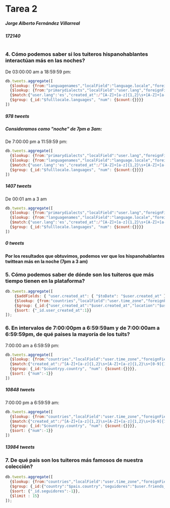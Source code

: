 # Tarea 2 
##### Jorge Alberto Fernández Villarreal
##### 172140
#

### 4. Cómo podemos saber si los tuiteros hispanohablantes interactúan más en las noches?


De 03:00:00 am a 18:59:59 pm:

```javascript
db.tweets.aggregate([
  {$lookup: {from:"languagenames","localField":"language.locale","foreignField":"locale","as":"fulllocale"}},
  {$lookup: {from:"primarydialects","localField":"user.lang","foreignField":"lang","as":"language"}},
  {$match:{"user.lang":'es',"created_at":/^[A-Z]+[a-z]{1,2}\s+[A-Z]+[a-z]{1,2}\s+[0-9]{1,2}\s+([0]+[3-9]|[1]+[0-8])+:+[0-5]+[0-9]+:+[0-5]+[0-9]/}},
  {$group: {_id:"$fulllocale.languages", "num": {$count:{}}}}
])
```
##### 978 tweets


##### Consideramos como "noche" de 7pm a 3am: 
De 7:00:00 pm a 11:59:59 pm:
```javascript
db.tweets.aggregate([
  {$lookup: {from:"primarydialects","localField":"user.lang","foreignField":"lang","as":"language"}},
  {$lookup: {from:"languagenames","localField":"language.locale","foreignField":"locale","as":"fulllocale"}},
  {$match:{"user.lang":'es',"created_at":/^[A-Z]+[a-z]{1,2}\s+[A-Z]+[a-z]{1,2}\s+[0-9]{1,2}\s+([1]+[9]|[2]+[0-3])+:+[0-5]+[0-9]+:+[0-5]+[0-9]/}},
  {$group: {_id:"$fulllocale.languages", "num": {$count:{}}}}
])
```
##### 1407 tweets


De 00:01 am a 3 am
```javascript
db.tweets.aggregate([
  {$lookup: {from:"primarydialects","localField":"user.lang","foreignField":"lang","as":"language"}},
  {$lookup: {from:"languagenames","localField":"language.locale","foreignField":"locale","as":"fulllocale"}},
  {$match:{"user.lang":'es',"created_at":/^[A-Z]+[a-z]{1,2}\s+[A-Z]+[a-z]{1,2}\s+[0-9]{1,2}\s+([0]+[0-3])+:+[0-5]+[0-9]+:+[0-5]+[0-9]/}},
  {$group: {_id:"$fulllocale.languages", "num": {$count:{}}}}
])
```
##### 0 tweets

#### Por los resultados que obtuvimos, podemos ver que los hispanohablantes twittean más en la noche (7pm a 3 am)



### 5. Cómo podemos saber de dónde son los tuiteros que más tiempo tienen en la plataforma?
```javascript
db.tweets.aggregate([
    {$addFields: { "user.created_at": { "$toDate": "$user.created_at" }}},
    {$lookup: {from:"countries","localField":"user.time_zone","foreignField":"time_zone","as":"countryy"}},
    {$group: {_id:{"user_created_at":"$user.created_at","location":"$user.location","country":"$countryy.country"}}},
    {$sort: {"_id.user_created_at":1}}
]);
```

### 6. En intervalos de 7:00:00pm a 6:59:59am y de 7:00:00am a 6:59:59pm, de qué paises la mayoría de los tuits?


7:00:00 am a 6:59:59 pm:

```javascript
db.tweets.aggregate([
  {$lookup: {from:"countries","localField":"user.time_zone","foreignField":"time_zone","as":"countryy"}},
  {$match:{"created_at":/^[A-Z]+[a-z]{1,2}\s+[A-Z]+[a-z]{1,2}\s+[0-9]{1,2}\s+([0]+[7-9]|[1]+[0-8])+:+[0-5]+[0-9]+:+[0-5]+[0-9]/}},
  {$group: {_id:"$countryy.country", "num": {$count:{}}}},
  {$sort: {"num":-1}}
])

```
##### 10848 tweets



7:00:00 pm a 6:59:59 am: 

```javascript
db.tweets.aggregate([
  {$lookup: {from:"countries","localField":"user.time_zone","foreignField":"time_zone","as":"countryy"}},
  {$match:{"created_at":/^[A-Z]+[a-z]{1,2}\s+[A-Z]+[a-z]{1,2}\s+[0-9]{1,2}\s+([1]+[9]|[2]+[0-3]|[0]+[0-6])+:+[0-5]+[0-9]+:+[0-5]+[0-9]/}},
  {$group: {_id:"$countryy.country", "num": {$count:{}}}},
  {$sort: {"num":-1}}
])
```
##### 13984 tweets



### 7. De qué país son los tuiteros más famosos de nuestra colección?

```javascript
db.tweets.aggregate([
  {$lookup: {from:"countries","localField":"user.time_zone","foreignField":"time_zone","as":"pais"}},
  {$group: {_id:{"country":"$pais.country","seguidores":"$user.friends_count"}}},
  {$sort: {"_id.seguidores":-1}},
  {$limit : 15}
]);
```
